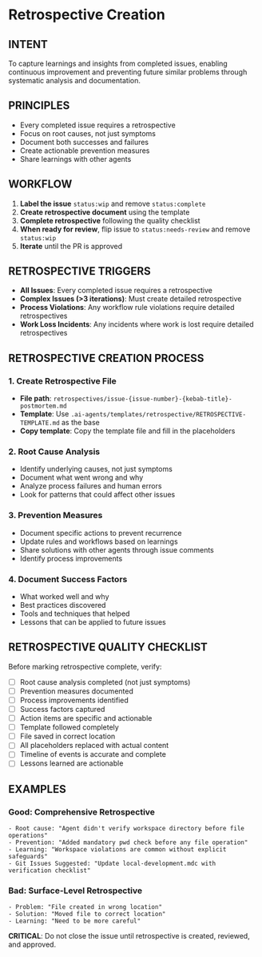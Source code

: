 # Retrospective Creation

## INTENT
To capture learnings and insights from completed issues, enabling continuous improvement and preventing future similar problems through systematic analysis and documentation.

## PRINCIPLES
- Every completed issue requires a retrospective
- Focus on root causes, not just symptoms
- Document both successes and failures
- Create actionable prevention measures
- Share learnings with other agents

## WORKFLOW

1. **Label the issue** `status:wip` and remove `status:complete`
2. **Create retrospective document** using the template
3. **Complete retrospective** following the quality checklist
4. **When ready for review**, flip issue to `status:needs-review` and remove `status:wip`
5. **Iterate** until the PR is approved

## RETROSPECTIVE TRIGGERS

- **All Issues**: Every completed issue requires a retrospective
- **Complex Issues (>3 iterations)**: Must create detailed retrospective
- **Process Violations**: Any workflow rule violations require detailed retrospectives
- **Work Loss Incidents**: Any incidents where work is lost require detailed retrospectives

## RETROSPECTIVE CREATION PROCESS

### 1. Create Retrospective File
- **File path**: `retrospectives/issue-{issue-number}-{kebab-title}-postmortem.md`
- **Template**: Use `.ai-agents/templates/retrospective/RETROSPECTIVE-TEMPLATE.md` as the base
- **Copy template**: Copy the template file and fill in the placeholders

### 2. Root Cause Analysis
- Identify underlying causes, not just symptoms
- Document what went wrong and why
- Analyze process failures and human errors
- Look for patterns that could affect other issues

### 3. Prevention Measures
- Document specific actions to prevent recurrence
- Update rules and workflows based on learnings
- Share solutions with other agents through issue comments
- Identify process improvements

### 4. Document Success Factors
- What worked well and why
- Best practices discovered
- Tools and techniques that helped
- Lessons that can be applied to future issues

## RETROSPECTIVE QUALITY CHECKLIST

Before marking retrospective complete, verify:
- [ ] Root cause analysis completed (not just symptoms)
- [ ] Prevention measures documented
- [ ] Process improvements identified
- [ ] Success factors captured
- [ ] Action items are specific and actionable
- [ ] Template followed completely
- [ ] File saved in correct location
- [ ] All placeholders replaced with actual content
- [ ] Timeline of events is accurate and complete
- [ ] Lessons learned are actionable

## EXAMPLES

### Good: Comprehensive Retrospective
```
- Root cause: "Agent didn't verify workspace directory before file operations"
- Prevention: "Added mandatory pwd check before any file operation"
- Learning: "Workspace violations are common without explicit safeguards"
- Git Issues Suggested: "Update local-development.mdc with verification checklist"
```

### Bad: Surface-Level Retrospective
```
- Problem: "File created in wrong location"
- Solution: "Moved file to correct location"
- Learning: "Need to be more careful"
```

**CRITICAL**: Do not close the issue until retrospective is created, reviewed, and approved.
